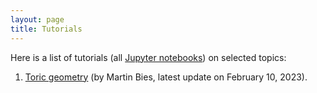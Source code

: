 ```yaml
---
layout: page
title: Tutorials
---
```


Here is a list of tutorials (all [Jupyter notebooks](https://jupyter.org/)) on selected topics:

1. [Toric geometry](https://nbviewer.jupyter.org/github/oscar-system/oscar-website/blob/gh-pages/tutorials/ToricGeometryInOSCAR.ipynb) (by Martin Bies, latest update on February 10, 2023).
